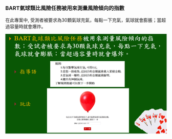 ### BART氣球類比風險任務被用來測量風險傾向的指數
在此專案中, 受測者被要求為30顆氣球充氣，每點一下充氣，氣球就會膨脹；當超過容量時就會爆炸。

![intro](https://github.com/ytchuang1018/project_BART/blob/main/intro.PNG)
